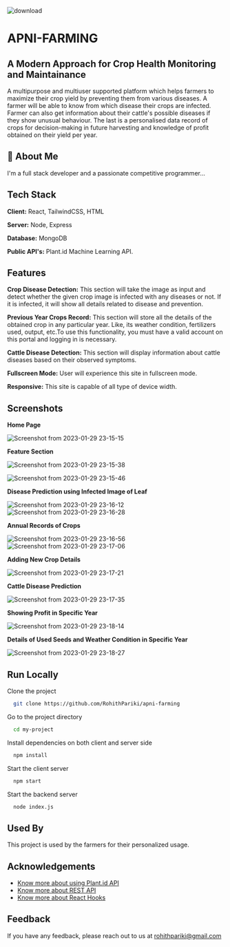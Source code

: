 ![download](https://user-images.githubusercontent.com/87228664/215347734-197d7339-6623-425d-af23-5275f73b2199.png)



# APNI-FARMING
## A Modern Approach for Crop Health Monitoring and Maintainance

A multipurpose and multiuser supported platform which helps farmers to maximize their crop yield by preventing them from various diseases. A farmer will be able to know from which disease their crops are infected. Farmer can also get information about their cattle's possible diseases if they show unusual behaviour. The last is a personalised data record of crops for decision-making in future harvesting and knowledge of profit obtained on their yield per year.


## 🚀 About Me
I'm a full stack developer and a passionate competitive programmer...


## Tech Stack

**Client:** React, TailwindCSS, HTML

**Server:** Node, Express

**Database:** MongoDB

**Public API's:** Plant.id Machine Learning API.


## Features

**Crop Disease Detection:** This section will take the image as input and detect whether the given crop image is infected with any diseases or not. If it is infected, it will show all details related to disease and prevention.

**Previous Year Crops Record:** This section will store all the details of the obtained crop in any particular year. Like, its weather condition, fertilizers used, output, etc.To use this functionality, you must have a valid account on this portal and logging in is necessary.

**Cattle Disease Detection:** This section will display information about cattle diseases based on their observed symptoms.

**Fullscreen Mode:**    User will experience this site in fullscreen mode.

**Responsive:** This site is capable of all type of device width.


## Screenshots

**Home Page**


![Screenshot from 2023-01-29 23-15-15](https://user-images.githubusercontent.com/87228664/215347792-5a0bb3a1-5a70-464d-ab05-ec413350d588.png)


**Feature Section**


![Screenshot from 2023-01-29 23-15-38](https://user-images.githubusercontent.com/87228664/215347853-7275d9cf-8bcb-452d-abf0-034274ca69fc.png)

![Screenshot from 2023-01-29 23-15-46](https://user-images.githubusercontent.com/87228664/215347874-00442b06-9b63-4330-9e70-9a19519531b7.png)

**Disease Prediction using Infected Image of Leaf**


![Screenshot from 2023-01-29 23-16-12](https://user-images.githubusercontent.com/87228664/215347971-7cd9c484-5bee-42dc-949f-62eaabcc5e36.png)
![Screenshot from 2023-01-29 23-16-28](https://user-images.githubusercontent.com/87228664/215347986-36756401-02d0-477b-8106-8a3ca102ef49.png)

**Annual Records of Crops**


![Screenshot from 2023-01-29 23-16-56](https://user-images.githubusercontent.com/87228664/215348006-9fb853e9-bd9e-44af-b053-a5888ec2322d.png)
![Screenshot from 2023-01-29 23-17-06](https://user-images.githubusercontent.com/87228664/215348009-0e4efb7a-1dff-411e-a0c3-72ea324b35b8.png)

**Adding New Crop Details**


![Screenshot from 2023-01-29 23-17-21](https://user-images.githubusercontent.com/87228664/215348010-0b1a4603-d067-4971-9840-b5ade821b54c.png)

**Cattle Disease Prediction**


![Screenshot from 2023-01-29 23-17-35](https://user-images.githubusercontent.com/87228664/215348014-beefdc8e-84eb-4f85-9b0a-803c76ef6952.png)

**Showing Profit in Specific Year**


![Screenshot from 2023-01-29 23-18-14](https://user-images.githubusercontent.com/87228664/215348017-33cd79f2-8466-471e-8290-7b913bb8a90c.png)

**Details of Used Seeds and Weather Condition in Specific Year**


![Screenshot from 2023-01-29 23-18-27](https://user-images.githubusercontent.com/87228664/215348018-fd04f93a-3907-460e-87c1-546987d5657f.png)




## Run Locally

Clone the project

```bash
  git clone https://github.com/RohithPariki/apni-farming
```

Go to the project directory

```bash
  cd my-project
```

Install dependencies on both client and server side

```bash
  npm install
```

Start the client server

```bash
  npm start
```

Start the backend server

```bash
  node index.js
```


## Used By

This project is used by the farmers for their personalized usage.


## Acknowledgements

 - [Know more about using Plant.id API](https://github.com/flowerchecker/Plant-id-API/wiki)
 - [Know more about REST API](https://docs.github.com/en/rest?apiVersion=2022-11-28)
 - [Know more about React Hooks](https://reactjs.org/docs/hooks-intro.html)


## Feedback

If you have any feedback, please reach out to us at rohithpariki@gmail.com

